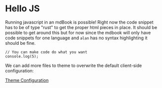 # Hello JS

Running javascript in an mdBook is possible! Right now the code snippet
has to be of type "rust" to get the proper html pieces in place. It should
be possible to get around this but for now since the mdbook will only have
code snippets for one language and `alan` has no syntax highlighting it 
should be fine.

```rust,editable
// You can make code do what you want
console.log(5);

```

We can add more files to theme to overwrite the default client-side configuration:

[Theme Configuration](https://rust-lang.github.io/mdBook/format/theme/index.html)

